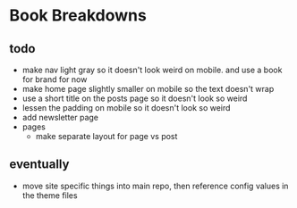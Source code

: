 # Book Breakdowns

## todo

* make nav light gray so it doesn't look weird on mobile. and use a book for brand for now
* make home page slightly smaller on mobile so the text doesn't wrap
* use a short title on the posts page so it doesn't look so weird
* lessen the padding on mobile so it doesn't look so weird
* add newsletter page
* pages
    * make separate layout for page vs post

## eventually

* move site specific things into main repo, then reference config values in the theme files